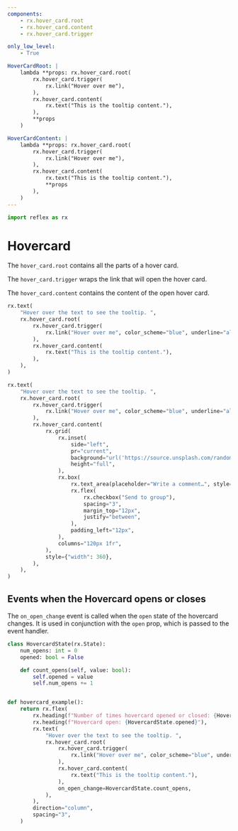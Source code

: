 ```yaml
---
components:
    - rx.hover_card.root
    - rx.hover_card.content
    - rx.hover_card.trigger

only_low_level:
    - True

HoverCardRoot: |
    lambda **props: rx.hover_card.root(
        rx.hover_card.trigger(
            rx.link("Hover over me"),
        ),
        rx.hover_card.content(
            rx.text("This is the tooltip content."),
        ),
        **props
    )

HoverCardContent: |
    lambda **props: rx.hover_card.root(
        rx.hover_card.trigger(
            rx.link("Hover over me"),
        ),
        rx.hover_card.content(
            rx.text("This is the tooltip content."),
            **props
        ),
    )
---
```


```python exec
import reflex as rx
```

# Hovercard

The `hover_card.root` contains all the parts of a hover card.

The `hover_card.trigger` wraps the link that will open the hover card.

The `hover_card.content` contains the content of the open hover card.

```python demo
rx.text(
    "Hover over the text to see the tooltip. ",
    rx.hover_card.root(
        rx.hover_card.trigger(
            rx.link("Hover over me", color_scheme="blue", underline="always"),
        ),
        rx.hover_card.content(
            rx.text("This is the tooltip content."),
        ),
    ),
)
```

```python demo
rx.text(
    "Hover over the text to see the tooltip. ",
    rx.hover_card.root(
        rx.hover_card.trigger(
            rx.link("Hover over me", color_scheme="blue", underline="always"),
        ),
        rx.hover_card.content(
            rx.grid(
                rx.inset(
                    side="left",
                    pr="current",
                    background="url('https://source.unsplash.com/random/800x600') center/cover",
                    height="full",
                ),
                rx.box(
                    rx.text_area(placeholder="Write a comment…", style={"height": 80}),
                    rx.flex(
                        rx.checkbox("Send to group"),
                        spacing="3",
                        margin_top="12px",
                        justify="between",
                    ),
                    padding_left="12px",
                ),
                columns="120px 1fr",
            ),
            style={"width": 360},
        ),
    ),
)
```

## Events when the Hovercard opens or closes

The `on_open_change` event is called when the `open` state of the hovercard changes. It is used in conjunction with the `open` prop, which is passed to the event handler.

```python demo exec
class HovercardState(rx.State):
    num_opens: int = 0
    opened: bool = False

    def count_opens(self, value: bool):
        self.opened = value
        self.num_opens += 1


def hovercard_example():
    return rx.flex(
        rx.heading(f"Number of times hovercard opened or closed: {HovercardState.num_opens}"),
        rx.heading(f"Hovercard open: {HovercardState.opened}"),
        rx.text(
            "Hover over the text to see the tooltip. ",
            rx.hover_card.root(
                rx.hover_card.trigger(
                    rx.link("Hover over me", color_scheme="blue", underline="always"),
                ),
                rx.hover_card.content(
                    rx.text("This is the tooltip content."),
                ),
                on_open_change=HovercardState.count_opens,
            ),
        ),
        direction="column",
        spacing="3",
    )
```
